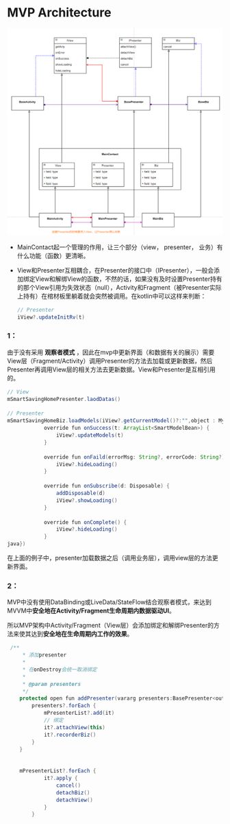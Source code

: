 # MVP Architecture

![](../img/QQ图片20220728163955.png)

- MainContact起一个管理的作用，让三个部分（view， presenter， 业务）有什么功能（函数）更清晰。

- View和Presenter互相耦合，在Presenter的接口中（IPresenter），一般会添加绑定View和解绑View的函数，不然的话，如果没有及时设置Presenter持有的那个View引用为失效状态（null），Activity和Fragment（被Presenter实际上持有）在棺材板里躺着就会突然被调用。在kotlin中可以这样来判断：

  ```java
  // Presenter
  iView?.updateInitRv(t)
  ```

  



### 1：

由于没有采用 **观察者模式** ，因此在mvp中更新界面（和数据有关的展示）需要View层（Fragment/Activity）调用Presenter的方法去加载或更新数据，然后Presenter再调用View层的相关方法去更新数据。View和Presenter是互相引用的。

```java
// View
mSmartSavingHomePresenter.laodDatas()

// Presenter
mSmartSavingHomeBiz.loadModels(iView?.getCurrentModel()?:"",object : MyConsumer<ArrayList<SmartModelBean>>() {
            override fun onSuccess(t: ArrayList<SmartModelBean>) {
                iView?.updateModels(t)
            }

            override fun onFaild(errorMsg: String?, errorCode: String?) {
                iView?.hideLoading()
            }

            override fun onSubscribe(d: Disposable) {
                addDisposable(d)
                iView?.showLoading()
            }

            override fun onComplete() {
                iView?.hideLoading()
            }
java})

```

在上面的例子中，presenter加载数据之后（调用业务层），调用view层的方法更新界面。



### 2：

MVP中没有使用DataBinding或LiveData/StateFlow结合观察者模式，来达到MVVM中**安全地在Activity/Fragment生命周期内数据驱动UI**。

所以MVP架构中Activity/Fragment（View层）会添加绑定和解绑Presenter的方法来使其达到**安全地在生命周期内工作的效果**。

```java
 /**
     * 添加presenter
     *
     * 在onDestroy会统一取消绑定
     *
     * @param presenters
     */
    protected open fun addPresenter(vararg presenters:BasePresenter<out IView>?) {
        presenters?.forEach {
            mPresenterList?.add(it)
            // 绑定
            it?.attachView(this)
            it?.recorderBiz()
        }
    }
    
    
    mPresenterList?.forEach {
            it?.apply {
                cancel()
                detachBiz()
                detachView()
            }
        }
```




